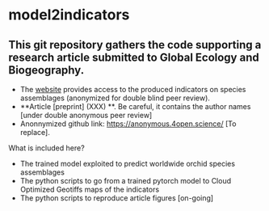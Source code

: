 # model2indicators

## This git repository gathers the code supporting a research article submitted to Global Ecology and Biogeography.

- The [website](https://mapviewer.plantnet.org/?config=apps/store/orchid-status.xml#) provides access to the produced indicators on species assemblages (anonymized for double blind peer review).
- **Article [preprint] (XXX) **. Be careful, it contains the author names [under double anonymous peer review]
- Anonnymized github link: https://anonymous.4open.science/ [To replace].

What is included here?
- The trained model exploited to predict worldwide orchid species assemblages
- The python scripts to go from a trained pytorch model to Cloud Optimized Geotiffs maps of the indicators
- The python scripts to reproduce article figures [on-going]
